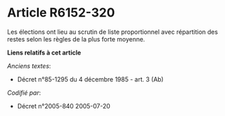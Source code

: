 # Article R6152-320

Les élections ont lieu au scrutin de liste proportionnel avec répartition des restes selon les règles de la plus forte
moyenne.

**Liens relatifs à cet article**

_Anciens textes_:

  - Décret n°85-1295 du 4 décembre 1985 - art. 3 (Ab)

_Codifié par_:

  - Décret n°2005-840 2005-07-20
